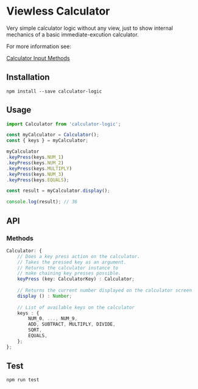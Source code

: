 # Viewless Calculator

Very simple calculator logic without any view, just to show internal mechanics of a basic immediate-excution calculator.

For more information see:

[Calculator Input Methods](https://en.wikipedia.org/wiki/Calculator_input_methods)

## Installation

```
npm install --save calculator-logic
```

## Usage

```javascript
import Calculator from 'calculator-logic';

const myCalculator = Calculator();
const { keys } = myCalculator;

myCalculator
.keyPress(keys.NUM_1)
.keyPress(keys.NUM_2)
.keyPress(keys.MULTIPLY)
.keyPress(keys.NUM_3)
.keyPress(keys.EQUALS);

const result = myCalculator.display();

console.log(result); // 36

```

## API

### Methods

```typescript
Calculator: {
    // Does a key press action on the calculator.
    // Takes the pressed key as an argument.
    // Returns the calculator instance to
    // make chaining key presses possible.
    keyPress (key: CalculatorKey) : Calculator;
    
    // Returns the current number displayed on the calculator screen
    display () : Number;
    
    // List of available keys on the calculator
    keys : {
        NUM_0, ..., NUM_9,
        ADD, SUBTRACT, MULTIPLY, DIVIDE,
        SQRT,
        EQUALS,
    };
};
```

## Test

```
npm run test
```